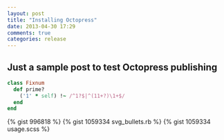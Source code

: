```yaml
---
layout: post
title: "Installing Octopress"
date: 2013-04-30 17:29
comments: true
categories: release
---
```


## Just a sample post to test Octopress publishing

``` ruby Discover if a number is prime http://www.noulakaz.net/weblog/2007/03/18/a-regular-expression-to-check-for-prime-numbers/ Source Article
class Fixnum
  def prime?
    ('1' * self) !~ /^1?$|^(11+?)\1+$/
  end
end
```

{% gist 996818 %}
{% gist 1059334 svg_bullets.rb %}
{% gist 1059334 usage.scss %}
